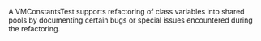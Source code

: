 A VMConstantsTest supports refactoring of class variables into shared pools by documenting certain bugs or special issues encountered during the refactoring.
